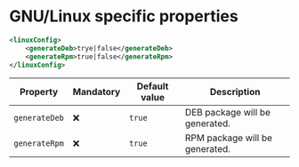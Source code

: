 # GNU/Linux specific properties

```xml
<linuxConfig>
    <generateDeb>trye|false</generateDeb>
	<generateRpm>true|false</generateRpm>
</linuxConfig>
```

| Property      | Mandatory | Default value | Description                    |
| ------------- | --------- | ------------- | ------------------------------ |
| `generateDeb` | :x:       | `true`        | DEB package will be generated. |
| `generateRpm` | :x:       | `true`        | RPM package will be generated. |